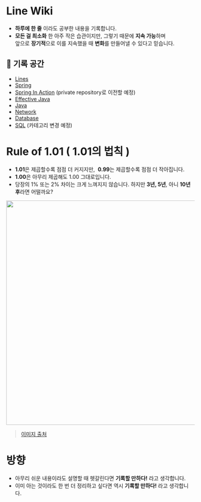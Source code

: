 # Line Wiki

- **하루에 한 줄** 이라도 공부한 내용을 기록합니다.
- **모든 걸 최소화** 한 아주 작은 습관이지만, 그렇기 때문에 **지속 가능**하며 <br>
  앞으로 **장기적**으로 이를 지속했을 때 **변화**를 만들어낼 수 있다고 믿습니다.

## 📓 기록 공간

- [Lines](https://github.com/bky373/line-snipets/blob/main/Lines.md#Lines)
- [Spring](https://github.com/bky373/line-wiki/blob/main/Spring.md#Spring)
- [Spring In Action](https://github.com/bky373/line-wiki/blob/main/Spring_In_Action/Introduction.md#Spring-In-Action) (private repository로 이전할 예정)
- [Effective Java](https://github.com/bky373/line-wiki/blob/main/Effective_Java.md#Effective-Java)
- [Java](https://github.com/bky373/line-wiki/blob/main/Java.md#Java)
- [Network](https://github.com/bky373/line-wiki/blob/main/Network.md#Network)
- [Database](https://github.com/bky373/line-wiki/blob/main/Database.md#Database)
- [SQL](https://github.com/bky373/line-wiki/tree/main/SQL)  (카테고리 변경 예정)


# Rule of 1.01 ( 1.01의 법칙 )

- **1.01**은 제곱할수록 점점 더 커지지만, &nbsp;**0.99**는 제곱할수록 점점 더 작아집니다.
- **1.00**은 아무리 제곱해도 1.00 그대로입니다.
- 당장의 1% 또는 2% 차이는 크게 느껴지지 않습니다. 하지만 **3년, 5년**, 아니 **10년 후**라면 어떨까요?
 
<img src=https://user-images.githubusercontent.com/49539592/124255372-0c54dc80-db65-11eb-8aa6-b4b3a2f5abf5.png width=600 />

> [이미지 출처](http://www.iboram.co.kr/bbs/board.php?bo_table=guide&wr_id=4)


# 방향

- 아무리 쉬운 내용이라도 설명할 때 헷갈린다면 **기록할 만하다!** 라고 생각합니다. 
- 이미 아는 것이라도 한 번 더 정리하고 싶다면 역시 **기록할 만하다!** 라고 생각합니다. 
